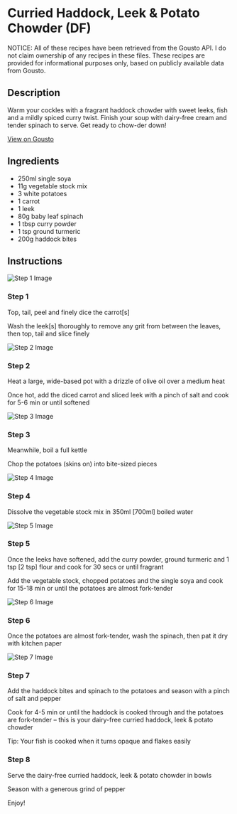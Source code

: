# Curried Haddock, Leek & Potato Chowder (DF)

NOTICE: All of these recipes have been retrieved from the Gousto API. I do not claim ownership of any recipes in these files. These recipes are provided for informational purposes only, based on publicly available data from Gousto.

## Description

Warm your cockles with a fragrant haddock chowder with sweet leeks, fish and a mildly spiced curry twist. Finish your soup with dairy-free cream and tender spinach to serve. Get ready to chow-der down!

[View on Gousto](https://www.gousto.co.uk/recipes/cookbook/curried-haddock-leek-potato-chowder-df)

## Ingredients

- 250ml single soya
- 11g vegetable stock mix
- 3 white potatoes 
- 1 carrot
- 1 leek
- 80g baby leaf spinach
- 1 tbsp curry powder
- 1 tsp ground turmeric
- 200g haddock bites

## Instructions

![Step 1 Image](https://production-media.gousto.co.uk/cms/recipe-step-image/step-1-1637677853267-x200.jpg)

### Step 1

Top, tail, peel and finely dice the carrot<span class="text-danger">[s]</span>

Wash the leek<span class="text-danger">[s]</span> thoroughly to remove any grit from between the leaves, then top, tail and slice finely

![Step 2 Image](https://production-media.gousto.co.uk/cms/recipe-step-image/step-2-1637677918701-x200.jpg)

### Step 2

Heat a large, wide-based pot with a drizzle of olive oil over a medium heat

Once hot, add the diced carrot and sliced leek with a pinch of salt and cook for 5-6 min or until softened

![Step 3 Image](https://production-media.gousto.co.uk/cms/recipe-step-image/Step-3-1641295802886-x200.jpg)

### Step 3

Meanwhile, boil a full kettle

Chop the potatoes (skins on) into bite-sized pieces

![Step 4 Image](https://production-media.gousto.co.uk/cms/recipe-step-image/Step-4-1641295808569-x200.jpg)

### Step 4

Dissolve the vegetable stock mix in 350ml <span class="text-danger">[700ml] </span>boiled water

![Step 5 Image](https://production-media.gousto.co.uk/cms/recipe-step-image/Step-5-1641295815163-x200.jpg)

### Step 5

Once the leeks have softened, add the curry powder, ground turmeric and 1 tsp <span class="text-danger">[2 tsp] </span>flour and cook for 30 secs or until fragrant

Add the vegetable stock, chopped potatoes and the single soya and cook for 15-18 min or until the potatoes are almost fork-tender

![Step 6 Image](https://production-media.gousto.co.uk/cms/recipe-step-image/Step-6-1641295823859-x200.jpg)

### Step 6

Once the potatoes are almost fork-tender, wash the spinach, then pat it dry with kitchen paper

![Step 7 Image](https://production-media.gousto.co.uk/cms/recipe-step-image/Step-7-1641295831519-x200.jpg)

### Step 7

Add the haddock bites and spinach to the potatoes and season with a pinch of salt and pepper

Cook for 4-5 min or until the haddock is cooked through and the potatoes are fork-tender – this is your dairy-free curried haddock, leek & potato chowder

Tip: Your fish is cooked when it turns opaque and flakes easily

### Step 8

Serve the dairy-free curried haddock, leek & potato chowder in bowls

Season with a generous grind of pepper

Enjoy!

